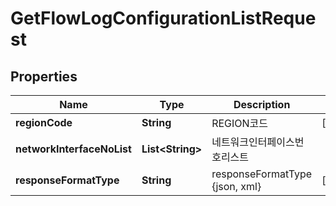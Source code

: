 
# GetFlowLogConfigurationListRequest

## Properties
Name | Type | Description | Notes
------------ | ------------- | ------------- | -------------
**regionCode** | **String** | REGION코드 |  [optional]
**networkInterfaceNoList** | **List&lt;String&gt;** | 네트워크인터페이스번호리스트 | 
**responseFormatType** | **String** | responseFormatType {json, xml} |  [optional]



